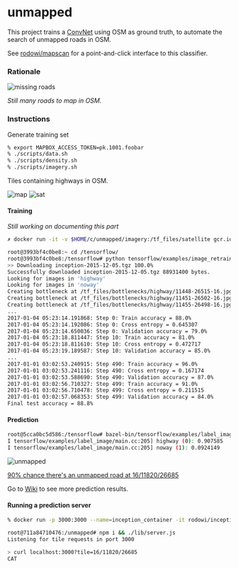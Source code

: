 # unmapped

This project trains a [ConvNet](https://en.wikipedia.org/wiki/Convolutional_neural_network) using OSM as ground truth, to automate the search of unmapped roads in OSM.

See [rodowi/mapscan](https://github.com/rodowi/mapscan) for a point-and-click interface to this classifier.

### Rationale

![missing roads](https://raw.githubusercontent.com/rodowi/unmapped/master/screenshots/missing-roads.jpg)

_Still many roads to map in OSM._

### Instructions

Generate training set

```bash
% export MAPBOX_ACCESS_TOKEN=pk.1001.foobar
% ./scripts/data.sh
% ./scripts/density.sh
% ./scripts/imagery.sh
```

Tiles containing highways in OSM.

![map](https://github.com/rodowi/unmapped/raw/master/screenshots/map.jpg)
![sat](https://github.com/rodowi/unmapped/raw/master/screenshots/sat.jpg)

#### Training

_Still working on documenting this part_

```bash
✗ docker run -it -v $HOME/c/unmapped/imagery:/tf_files/satellite gcr.io/tensorflow/tensorflow:latest-devel

root@3993bf4c0be8:~ cd /tensorflow/
root@3993bf4c0be8:/tensorflow# python tensorflow/examples/image_retraining/retrain.py --bottleneck_dir=/tf_files/bottlenecks --output_graph=/tf_files/retrained_graph.pb --output_labels=/tf_files/retrained_labels.txt --image_dir /tf_files/satellite
>> Downloading inception-2015-12-05.tgz 100.0%
Successfully downloaded inception-2015-12-05.tgz 88931400 bytes.
Looking for images in 'highway'
Looking for images in 'noway'
Creating bottleneck at /tf_files/bottlenecks/highway/11448-26515-16.jpg.txt
Creating bottleneck at /tf_files/bottlenecks/highway/11451-26502-16.jpg.txt
Creating bottleneck at /tf_files/bottlenecks/highway/11455-26498-16.jpg.txt
...
2017-01-04 05:23:14.191868: Step 0: Train accuracy = 88.0%
2017-01-04 05:23:14.192086: Step 0: Cross entropy = 0.645307
2017-01-04 05:23:14.650036: Step 0: Validation accuracy = 79.0%
2017-01-04 05:23:18.811447: Step 10: Train accuracy = 81.0%
2017-01-04 05:23:18.811610: Step 10: Cross entropy = 0.472717
2017-01-04 05:23:19.189587: Step 10: Validation accuracy = 85.0%
...
2017-01-01 03:02:53.240915: Step 490: Train accuracy = 96.0%
2017-01-01 03:02:53.241116: Step 490: Cross entropy = 0.167174
2017-01-01 03:02:53.588690: Step 490: Validation accuracy = 87.0%
2017-01-01 03:02:56.710327: Step 499: Train accuracy = 91.0%
2017-01-01 03:02:56.710478: Step 499: Cross entropy = 0.211515
2017-01-01 03:02:57.068353: Step 499: Validation accuracy = 84.0%
Final test accuracy = 88.8%
```

#### Prediction

```bash
root@5cca0bc5d586:/tensorflow# bazel-bin/tensorflow/examples/label_image/label_image --graph=/tf_files/retrained_graph.pb --labels=/tf_files/retrained_labels.txt --output_layer=final_result --image=/tf_files/satellite/11856-26822-16.jpg
I tensorflow/examples/label_image/main.cc:205] highway (0): 0.907585
I tensorflow/examples/label_image/main.cc:205] noway (1): 0.0924149
```

![unmapped](https://raw.githubusercontent.com/rodowi/unmapped/master/screenshots/11820-26685-16.jpg)

[90% chance there's an unmapped road at 16/11820/26685](https://b.tiles.mapbox.com/v4/mapbox.satellite/16/11856/26822@2x.png?access_token=pk.eyJ1IjoibWFwYm94IiwiYSI6IlpIdEpjOHcifQ.Cldl4wq_T5KOgxhLvbjE-w)

Go to [Wiki](https://github.com/rodowi/unmapped/wiki/Results) to see more prediction results.

#### Running a prediction server

```bash
% docker run -p 3000:3000 --name=inception_container -it rodowi/inception_serving

root@711a84710476:/unmapped# npm i && ./lib/server.js
Listening for tile requests in port 3000
```

```bash
> curl localhost:3000?tile=16/11820/26685
CAT
```
